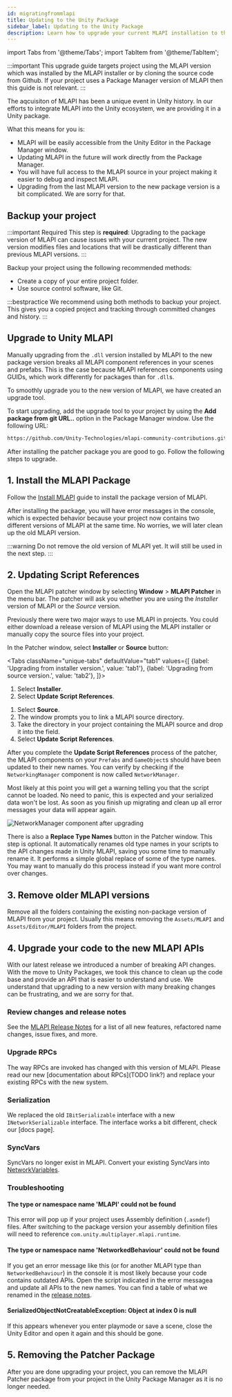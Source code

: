 ```yaml
---
id: migratingfrommlapi
title: Updating to the Unity Package
sidebar_label: Updating to the Unity Package
description: Learn how to upgrade your current MLAPI installation to the Unity MLAPI package.
---
```


import Tabs from '@theme/Tabs';
import TabItem from '@theme/TabItem';

:::important
This upgrade guide targets project using the MLAPI version which was installed by the MLAPI installer or by cloning the source code from Github.
If your project uses a Package Manager version of MLAPI then this guide is not relevant.
:::

The aqcuisiton of MLAPI has been a unique event in Unity history. In our efforts to integrate MLAPI into the Unity ecosystem, we are providing it in a Unity package.

What this means for you is:
- MLAPI will be easily accessible from the Unity Editor in the Package Manager window.
- Updating MLAPI in the future will work directly from the Package Manager.
- You will have full access to the MLAPI source in your project making it easier to debug and inspect MLAPI.
- Upgrading from the last MLAPI version to the new package version is a bit complicated. We are sorry for that.

## Backup your project

:::important Required
This step is **required**: Upgrading to the package version of MLAPI can cause issues with your current project. The new version modifies files and locations that will be drastically different than previous MLAPI versions.
:::

Backup your project using the following recommended methods:

* Create a copy of your entire project folder.
* Use source control software, like Git. 

:::bestpractice
We recommend using both methods to backup your project. This gives you a copied project and tracking through committed changes and history.
:::

##  Upgrade to Unity MLAPI

Manually upgrading from the `.dll` version installed by MLAPI to the new package version breaks all MLAPI component references in your scenes and prefabs. This is the case because MLAPI references components using GUIDs, which work differently for packages than for `.dll`s. 

To smoothly upgrade you to the new version of MLAPI, we have created an upgrade tool.

To start upgrading, add the upgrade tool to your project by using the **Add package from git URL..** option in the Package Manager window. Use the following URL: 

```html
https://github.com/Unity-Technologies/mlapi-community-contributions.git?path=/com.unity.multiplayer.mlapi-patcher
```


After installing the patcher package you are good to go. Follow the following steps to upgrade.

## 1. **Install the MLAPI Package**

Follow the [Install MLAPI](installation.md) guide to install the package version of MLAPI.

After installing the package, you will have error messages in the console, which is expected behavior because your project now contains two different versions of MLAPI at the same time. No worries, we will later clean up the old MLAPI version.

:::warning
Do not remove the old version of MLAPI yet. It will still be used in the next step.
:::

## 2. **Updating Script References**

Open the MLAPI patcher window by selecting **Window** > **MLAPI Patcher** in the menu bar. The patcher will ask you whether you are using the *Installer* version of MLAPI or the *Source* version. 

Previously there were two major ways to use MLAPI in projects. You could either download a release version of MLAPI using the MLAPI installer or manually copy the source files into your project.

In the Patcher window, select **Installer** or **Source** button:

<Tabs
  className="unique-tabs"
  defaultValue="tab1"
  values={[
    {label: 'Upgrading from installer version.', value: 'tab1'},
    {label: 'Upgrading from source version.', value: 'tab2'},
  ]}>

<TabItem value="tab1">

1. Select **Installer**.
1. Select **Update Script References**.

</TabItem>
<TabItem value="tab2">

1. Select **Source**. 
1. The window prompts you to link a MLAPI source directory. 
1. Take the directory in your project containing the MLAPI source and drop it into the field. 
1. Select **Update Script References**.

</TabItem>
</Tabs>

After you complete the **Update Script References** process of the patcher, the MLAPI components on your `Prefabs` and `GameObject`s should have been updated to their new names. You can verify by checking if the `NetworkingManager` component is now called `NetworkManager`.

Most likely at this point you will get a warning telling you that the script cannot be loaded. No need to panic, this is expected and your serialized data won't be lost. As soon as you finish up migrating and clean up all error messages your data will appear again.

 ![NetworkManager component after upgrading](/img/upgrade-guide/networkmanager-component.png)


There is also a **Replace Type Names** button in the Patcher window. This step is optional. It automatically renames old type names in your scripts to the API changes made in Unity MLAPI, saving you some time to manually rename it. It performs a simple global replace of some of the type names. You may want to manually do this process instead if you want more control over changes.

## 3. **Remove older MLAPI versions**

Remove all the folders containing the existing non-package version of MLAPI from your project. Usually this means removing the `Assets/MLAPI` and `Assets/Editor/MLAPI` folders from the project.

## 4. **Upgrade your code to the new MLAPI APIs**

With our latest release we introduced a number of breaking API changes. With the move to Unity Packages, we took this chance to clean up the code base and provide an API that is easier to understand and use. We understand that upgrading to a new version with many breaking changes can be frustrating, and we are sorry for that.

### Review changes and release notes
See the [MLAPI Release Notes](../release-notes/multiplayer/release-0-1-0.md) for a list of all new features, refactored name changes, issue fixes, and more.

### Upgrade RPCs

The way RPCs are invoked has changed with this version of MLAPI. Please read our new [documentation about RPCs](TODO link?) and replace your existing RPCs with the new system.

### Serialization

We replaced the old `IBitSerializable` interface with a new `INetworkSerializable` interface. The interface works a bit different, check our [docs page]<!-- LINK coming soon!-->.

### SyncVars
SyncVars no longer exist in MLAPI. Convert your existing SyncVars into [NetworkVariables](../mlapi-basics/networkvariable).

### Troubleshooting

#### The type or namespace name 'MLAPI' could not be found

This error will pop up if your project uses Assembly definition (`.asmdef`) files. After switching to the package version your assembly definition files will need to reference `com.unity.multiplayer.mlapi.runtime`.

#### The type or namespace name 'NetworkedBehaviour' could not be found

If you get an error message like this (or for another MLAPI type than `NetworkedBehaviour`) in the console it is most likely because your code contains outdated APIs. Open the script indicated in the error messagea and update all APIs to the new names. You can find a table of what we renamed in the [release notes](../release-notes/multiplayer/release-0-1-0.md).

#### SerializedObjectNotCreatableException: Object at index 0 is null

If this appears whenever you enter playmode or save a scene, close the Unity Editor and open it again and this should be gone.

## 5. **Removing the Patcher Package**
After you are done upgrading your project, you can remove the MLAPI Patcher package from your project in the Unity Package Manager as it is no longer needed.
